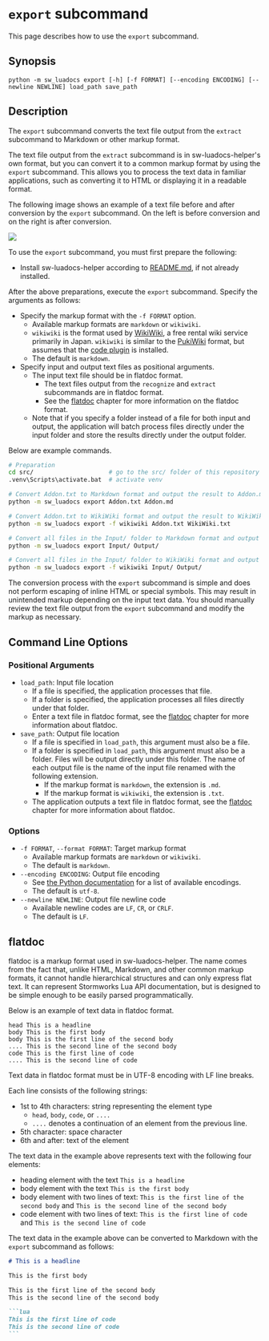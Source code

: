 # `export` subcommand
This page describes how to use the `export` subcommand.

## Synopsis
```
python -m sw_luadocs export [-h] [-f FORMAT] [--encoding ENCODING] [--newline NEWLINE] load_path save_path
```

## Description
The `export` subcommand converts the text file output from the `extract` subcommand to Markdown or other markup format.

The text file output from the `extract` subcommand is in sw-luadocs-helper's own format, but you can convert it to a common markup format by using the `export` subcommand. This allows you to process the text data in familiar applications, such as converting it to HTML or displaying it in a readable format.

The following image shows an example of a text file before and after conversion by the `export` subcommand. On the left is before conversion and on the right is after conversion.

![](https://i.imgur.com/jhQdxd2.png)

To use the `export` subcommand, you must first prepare the following:
- Install sw-luadocs-helper according to [README.md](README.md#Installation), if not already installed.

After the above preparations, execute the `export` subcommand. Specify the arguments as follows:
- Specify the markup format with the `-f FORMAT` option.
  - Available markup formats are `markdown` or `wikiwiki`.
  - `wikiwiki` is the format used by [WikiWiki](https://wikiwiki.jp/), a free rental wiki service primarily in Japan. `wikiwiki` is similar to the [PukiWiki](https://pukiwiki.osdn.jp/) format, but assumes that the [code plugin](https://wikiwiki.jp/sample/Manual/A-D#sd91fd21) is installed.
  - The default is `markdown`.
- Specify input and output text files as positional arguments.
  - The input text file should be in flatdoc format.
    - The text files output from the `recognize` and `extract` subcommands are in flatdoc format.
    - See the [flatdoc](#flatdoc) chapter for more information on the flatdoc format.
  - Note that if you specify a folder instead of a file for both input and output, the application will batch process files directly under the input folder and store the results directly under the output folder.

Below are example commands.
```sh
# Preparation
cd src/                     # go to the src/ folder of this repository
.venv\Scripts\activate.bat  # activate venv

# Convert Addon.txt to Markdown format and output the result to Addon.md
python -m sw_luadocs export Addon.txt Addon.md

# Convert Addon.txt to WikiWiki format and output the result to WikiWiki.txt
python -m sw_luadocs export -f wikiwiki Addon.txt WikiWiki.txt

# Convert all files in the Input/ folder to Markdown format and output the results to the Output/ folder.
python -m sw_luadocs export Input/ Output/

# Convert all files in the Input/ folder to WikiWiki format and output the results to the Output/ folder.
python -m sw_luadocs export -f wikiwiki Input/ Output/
```

The conversion process with the `export` subcommand is simple and does not perform escaping of inline HTML or special symbols. This may result in unintended markup depending on the input text data. You should manually review the text file output from the `export` subcommand and modify the markup as necessary.

## Command Line Options
### Positional Arguments
- `load_path`: Input file location
  - If a file is specified, the application processes that file.
  - If a folder is specified, the application processes all files directly under that folder.
  - Enter a text file in flatdoc format, see the [flatdoc](#flatdoc) chapter for more information about flatdoc.
- `save_path`: Output file location
  - If a file is specified in `load_path`, this argument must also be a file.
  - If a folder is specified in `load_path`, this argument must also be a folder. Files will be output directly under this folder. The name of each output file is the name of the input file renamed with the following extension.
    - If the markup format is `markdown`, the extension is `.md`.
    - If the markup format is `wikiwiki`, the extension is `.txt`.
  - The application outputs a text file in flatdoc format, see the [flatdoc](#flatdoc) chapter for more information about flatdoc.

### Options
- `-f FORMAT`, `--format FORMAT`: Target markup format
  - Available markup formats are `markdown` or `wikiwiki`.
  - The default is `markdown`.
- `--encoding ENCODING`: Output file encoding
  - See [the Python documentation](https://docs.python.org/3/library/codecs.html#standard-encodings) for a list of available encodings.
  - The default is `utf-8`.
- `--newline NEWLINE`: Output file newline code
  - Available newline codes are `LF`, `CR`, or `CRLF`.
  - The default is `LF`.

## flatdoc
flatdoc is a markup format used in sw-luadocs-helper. The name comes from the fact that, unlike HTML, Markdown, and other common markup formats, it cannot handle hierarchical structures and can only express flat text. It can represent Stormworks Lua API documentation, but is designed to be simple enough to be easily parsed programmatically.

Below is an example of text data in flatdoc format.
```
head This is a headline
body This is the first body
body This is the first line of the second body
.... This is the second line of the second body
code This is the first line of code
.... This is the second line of code
```

Text data in flatdoc format must be in UTF-8 encoding with LF line breaks.

Each line consists of the following strings:
- 1st to 4th characters: string representing the element type
  - `head`, `body`, `code`, or `....`
  - `....` denotes a continuation of an element from the previous line.
- 5th character: space character
- 6th and after: text of the element

The text data in the example above represents text with the following four elements:
- heading element with the text `This is a headline`
- body element with the text `This is the first body`
- body element with two lines of text: `This is the first line of the second body` and `This is the second line of the second body`
- code element with two lines of text: `This is the first line of code` and `This is the second line of code`

The text data in the example above can be converted to Markdown with the `export` subcommand as follows:

``````markdown
# This is a headline

This is the first body

This is the first line of the second body
This is the second line of the second body

```lua
This is the first line of code
This is the second line of code
```
``````
